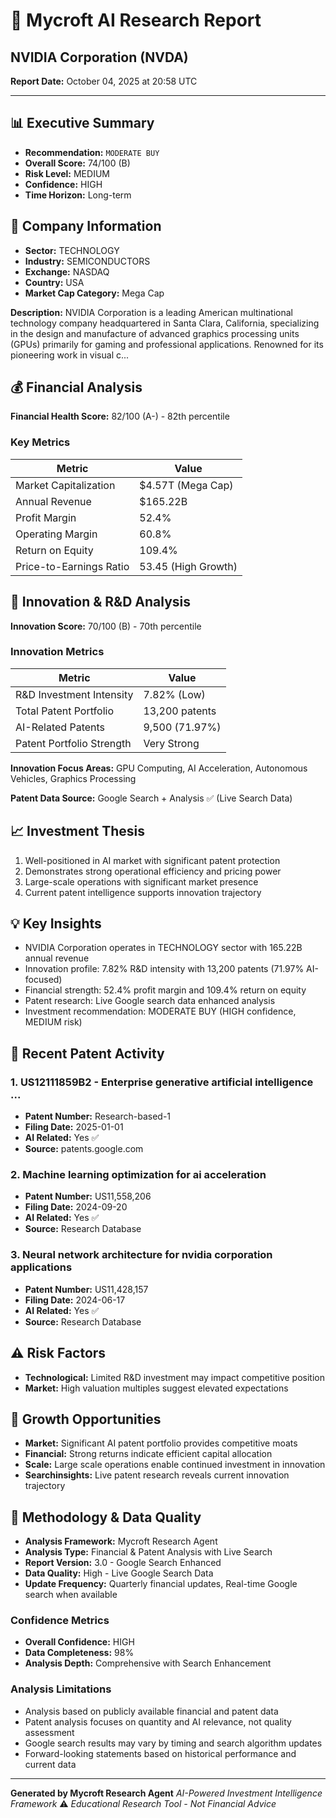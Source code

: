 # 🎯 Mycroft AI Research Report
## NVIDIA Corporation (NVDA)
**Report Date:** October 04, 2025 at 20:58 UTC

---

## 📊 Executive Summary

- **Recommendation:** `MODERATE BUY`
- **Overall Score:** 74/100 (B)
- **Risk Level:** MEDIUM
- **Confidence:** HIGH
- **Time Horizon:** Long-term

## 🏢 Company Information

- **Sector:** TECHNOLOGY
- **Industry:** SEMICONDUCTORS
- **Exchange:** NASDAQ
- **Country:** USA
- **Market Cap Category:** Mega Cap

**Description:** NVIDIA Corporation is a leading American multinational technology company headquartered in Santa Clara, California, specializing in the design and manufacture of advanced graphics processing units (GPUs) primarily for gaming and professional applications. Renowned for its pioneering work in visual c...

## 💰 Financial Analysis

**Financial Health Score:** 82/100 (A-) - 82th percentile

### Key Metrics

| Metric | Value |
|--------|-------|
| Market Capitalization | $4.57T (Mega Cap) |
| Annual Revenue | $165.22B |
| Profit Margin | 52.4% |
| Operating Margin | 60.8% |
| Return on Equity | 109.4% |
| Price-to-Earnings Ratio | 53.45 (High Growth) |

## 🔬 Innovation & R&D Analysis

**Innovation Score:** 70/100 (B) - 70th percentile

### Innovation Metrics

| Metric | Value |
|--------|-------|
| R&D Investment Intensity | 7.82% (Low) |
| Total Patent Portfolio | 13,200 patents |
| AI-Related Patents | 9,500 (71.97%) |
| Patent Portfolio Strength | Very Strong |

**Innovation Focus Areas:** GPU Computing, AI Acceleration, Autonomous Vehicles, Graphics Processing

**Patent Data Source:** Google Search + Analysis ✅ (Live Search Data)

## 📈 Investment Thesis

1. Well-positioned in AI market with significant patent protection
2. Demonstrates strong operational efficiency and pricing power
3. Large-scale operations with significant market presence
4. Current patent intelligence supports innovation trajectory

## 💡 Key Insights

- NVIDIA Corporation operates in TECHNOLOGY sector with 165.22B annual revenue
- Innovation profile: 7.82% R&D intensity with 13,200 patents (71.97% AI-focused)
- Financial strength: 52.4% profit margin and 109.4% return on equity
- Patent research: Live Google search data enhanced analysis
- Investment recommendation: MODERATE BUY (HIGH confidence, MEDIUM risk)

## 📜 Recent Patent Activity

### 1. US12111859B2 - Enterprise generative artificial intelligence ...

- **Patent Number:** Research-based-1
- **Filing Date:** 2025-01-01
- **AI Related:** Yes ✅
- **Source:** patents.google.com

### 2. Machine learning optimization for ai acceleration

- **Patent Number:** US11,558,206
- **Filing Date:** 2024-09-20
- **AI Related:** Yes ✅
- **Source:** Research Database

### 3. Neural network architecture for nvidia corporation applications

- **Patent Number:** US11,428,157
- **Filing Date:** 2024-06-17
- **AI Related:** Yes ✅
- **Source:** Research Database

## ⚠️ Risk Factors

- **Technological:** Limited R&D investment may impact competitive position
- **Market:** High valuation multiples suggest elevated expectations

## 🚀 Growth Opportunities

- **Market:** Significant AI patent portfolio provides competitive moats
- **Financial:** Strong returns indicate efficient capital allocation
- **Scale:** Large scale operations enable continued investment in innovation
- **Searchinsights:** Live patent research reveals current innovation trajectory

## 🔧 Methodology & Data Quality

- **Analysis Framework:** Mycroft Research Agent
- **Analysis Type:** Financial & Patent Analysis with Live Search
- **Report Version:** 3.0 - Google Search Enhanced
- **Data Quality:** High - Live Google Search Data
- **Update Frequency:** Quarterly financial updates, Real-time Google search when available

### Confidence Metrics

- **Overall Confidence:** HIGH
- **Data Completeness:** 98%
- **Analysis Depth:** Comprehensive with Search Enhancement

### Analysis Limitations

- Analysis based on publicly available financial and patent data
- Patent analysis focuses on quantity and AI relevance, not quality assessment
- Google search results may vary by timing and search algorithm updates
- Forward-looking statements based on historical performance and current data

---

**Generated by Mycroft Research Agent**
*AI-Powered Investment Intelligence Framework*
⚠️ *Educational Research Tool - Not Financial Advice*
